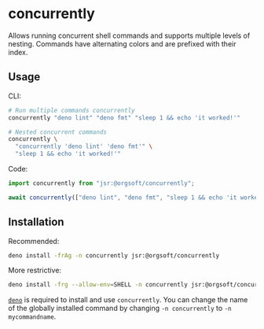 # concurrently

Allows running concurrent shell commands and supports multiple levels of
nesting. Commands have alternating colors and are prefixed with their index.

## Usage

CLI:

```bash
# Run multiple commands concurrently
concurrently "deno lint" "deno fmt" "sleep 1 && echo 'it worked!'"

# Nested concurrent commands
concurrently \
  "concurrently 'deno lint' 'deno fmt'" \
  "sleep 1 && echo 'it worked!'"
```

Code:

```ts
import concurrently from "jsr:@orgsoft/concurrently";

await concurrently(["deno lint", "deno fmt", "sleep 1 && echo 'it worked!'"]);
```

## Installation

Recommended:

```sh
deno install -frAg -n concurrently jsr:@orgsoft/concurrently
```

More restrictive:

```sh
deno install -frg --allow-env=SHELL -n concurrently jsr:@orgsoft/concurrently
```

[`deno`](https://deno.com) is required to install and use `concurrently`. You can change
the name of the globally installed command by changing `-n concurrently` to
`-n mycommandname`.
